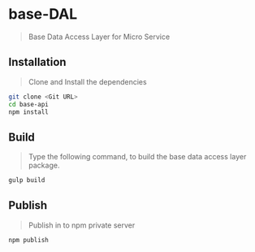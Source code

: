 # base-DAL
> Base Data Access Layer for Micro Service

## Installation
> Clone and Install the dependencies

```bash
git clone <Git URL>
cd base-api
npm install
```

## Build
> Type the following command, to build the base data access layer package.

```bash
gulp build
```

## Publish
> Publish in to npm private server

```bash
npm publish
```
